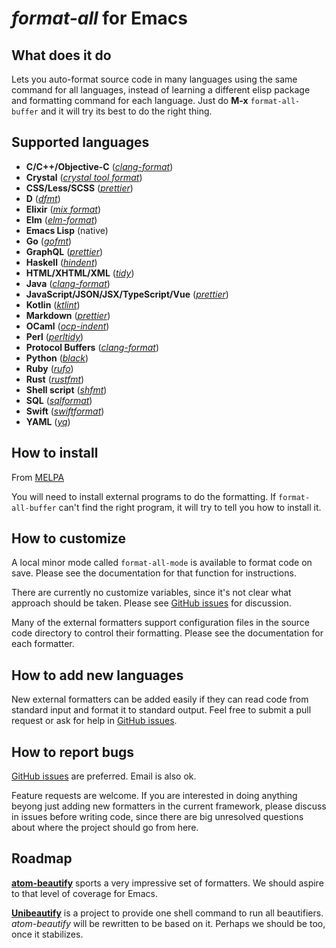 *format-all* for Emacs
======================

What does it do
---------------

Lets you auto-format source code in many languages using the same
command for all languages, instead of learning a different elisp
package and formatting command for each language. Just do **M-x**
`format-all-buffer` and it will try its best to do the right thing.

Supported languages
-------------------

* **C/C++/Objective-C** ([*clang-format*](https://clang.llvm.org/docs/ClangFormat.html))
* **Crystal** ([*crystal tool format*](http://www.motion-express.com/blog/crystal-code-formatter))
* **CSS/Less/SCSS** ([*prettier*](https://prettier.io/))
* **D** ([*dfmt*](https://github.com/dlang-community/dfmt))
* **Elixir** ([*mix format*](https://hexdocs.pm/mix/master/Mix.Tasks.Format.html))
* **Elm** ([*elm-format*](https://github.com/avh4/elm-format))
* **Emacs Lisp** (native)
* **Go** ([*gofmt*](https://golang.org/cmd/gofmt/))
* **GraphQL** ([*prettier*](https://prettier.io/))
* **Haskell** ([*hindent*](https://github.com/commercialhaskell/hindent))
* **HTML/XHTML/XML** ([*tidy*](http://www.html-tidy.org/))
* **Java** ([*clang-format*](https://clang.llvm.org/docs/ClangFormat.html))
* **JavaScript/JSON/JSX/TypeScript/Vue** ([*prettier*](https://prettier.io/))
* **Kotlin** ([*ktlint*](https://github.com/shyiko/ktlint))
* **Markdown** ([*prettier*](https://prettier.io/))
* **OCaml** ([*ocp-indent*](https://opam.ocaml.org/packages/ocp-indent/))
* **Perl** ([*perltidy*](http://perltidy.sourceforge.net/))
* **Protocol Buffers** ([*clang-format*](https://clang.llvm.org/docs/ClangFormat.html))
* **Python** ([*black*](https://github.com/ambv/black))
* **Ruby** ([*rufo*](https://github.com/ruby-formatter/rufo))
* **Rust** ([*rustfmt*](https://github.com/rust-lang-nursery/rustfmt))
* **Shell script** ([*shfmt*](https://github.com/mvdan/sh))
* **SQL** ([*sqlformat*](https://pypi.org/project/sqlparse/))
* **Swift** ([*swiftformat*](https://github.com/nicklockwood/SwiftFormat))
* **YAML** ([*yq*](https://github.com/mikefarah/yq))

How to install
--------------

From [MELPA](https://melpa.org/#/format-all)

You will need to install external programs to do the formatting. If
`format-all-buffer` can't find the right program, it will try to tell
you how to install it.

How to customize
----------------

A local minor mode called `format-all-mode` is available to format
code on save. Please see the documentation for that function for
instructions.

There are currently no customize variables, since it's not clear what
approach should be taken. Please see [GitHub issues][github-issues]
for discussion.

Many of the external formatters support configuration files in the
source code directory to control their formatting. Please see the
documentation for each formatter.

How to add new languages
------------------------

New external formatters can be added easily if they can read code from
standard input and format it to standard output. Feel free to submit a
pull request or ask for help in [GitHub issues][github-issues].

How to report bugs
------------------

[GitHub issues][github-issues] are preferred. Email is also ok.

Feature requests are welcome. If you are interested in doing anything
beyong just adding new formatters in the current framework, please
discuss in issues before writing code, since there are big unresolved
questions about where the project should go from here.

Roadmap
-------

**[atom-beautify](https://atom.io/packages/atom-beautify#beautifiers)**
sports a very impressive set of formatters. We should aspire to that
level of coverage for Emacs.

**[Unibeautify](https://github.com/Unibeautify/unibeautify)** is a
project to provide one shell command to run all beautifiers.
*atom-beautify* will be rewritten to be based on it. Perhaps we should
be too, once it stabilizes.

[github-issues]: https://github.com/lassik/emacs-format-all-the-code/issues
